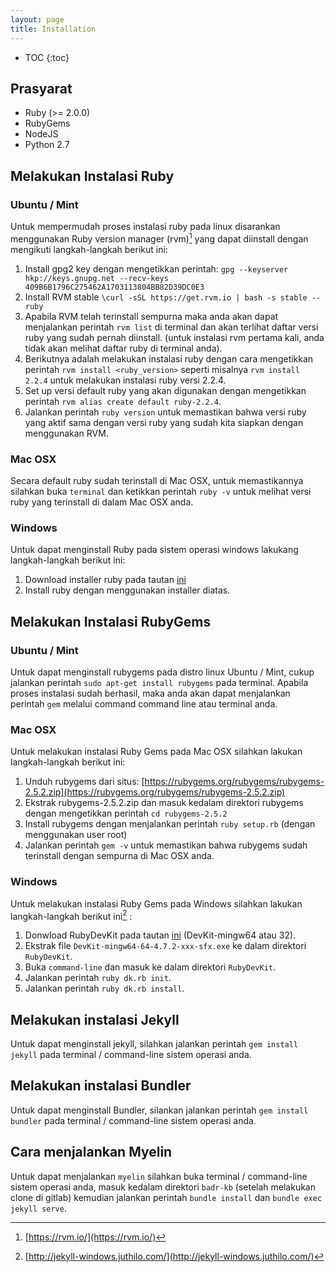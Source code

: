 ```yaml
---
layout: page
title: Installation
---
```


* TOC
{:toc}

## Prasyarat

* Ruby (>= 2.0.0)
* RubyGems
* NodeJS
* Python 2.7

## Melakukan Instalasi Ruby

### Ubuntu / Mint

Untuk mempermudah proses instalasi ruby pada linux disarankan menggunakan Ruby version manager (rvm)[^rvm] yang dapat diinstall dengan
mengikuti langkah-langkah berikut ini:

1. Install gpg2 key dengan mengetikkan perintah: `gpg --keyserver hkp://keys.gnupg.net --recv-keys 409B6B1796C275462A1703113804BB82D39DC0E3`
2. Install RVM stable `\curl -sSL https://get.rvm.io | bash -s stable --ruby`
3. Apabila RVM telah terinstall sempurna maka anda akan dapat menjalankan perintah `rvm list` di terminal dan akan terlihat daftar versi ruby yang sudah pernah diinstall. (untuk instalasi rvm pertama kali, anda tidak akan melihat daftar ruby di terminal anda).
4. Berikutnya adalah melakukan instalasi ruby dengan cara mengetikkan perintah `rvm install <ruby_version>` seperti misalnya `rvm install 2.2.4` untuk melakukan instalasi ruby versi 2.2.4.
5. Set up versi default ruby yang akan digunakan dengan mengetikkan perintah `rvm alias create default ruby-2.2.4`.
6. Jalankan perintah `ruby version` untuk memastikan bahwa versi ruby yang aktif sama dengan versi ruby yang sudah kita siapkan dengan menggunakan RVM.

### Mac OSX

Secara default ruby sudah terinstall di Mac OSX, untuk memastikannya silahkan buka `terminal` dan ketikkan perintah `ruby -v` untuk melihat
versi ruby yang terinstall di dalam Mac OSX anda.

### Windows

Untuk dapat menginstall Ruby pada sistem operasi windows lakukang langkah-langkah berikut ini:

1. Download installer ruby pada tautan [ini](http://rubyinstaller.org/downloads/)
2. Install ruby dengan menggunakan installer diatas.

## Melakukan Instalasi RubyGems

### Ubuntu / Mint

Untuk dapat menginstall rubygems pada distro linux Ubuntu / Mint, cukup jalankan perintah `sudo apt-get install rubygems` pada terminal.
Apabila proses instalasi sudah berhasil, maka anda akan dapat menjalankan perintah `gem` melalui command command line atau terminal anda.

### Mac OSX

Untuk melakukan instalasi Ruby Gems pada Mac OSX silahkan lakukan langkah-langkah berikut ini:

1. Unduh rubygems dari situs: [https://rubygems.org/rubygems/rubygems-2.5.2.zip](https://rubygems.org/rubygems/rubygems-2.5.2.zip)
2. Ekstrak rubygems-2.5.2.zip dan masuk kedalam direktori rubygems dengan mengetikkan perintah `cd rubygems-2.5.2`
3. Install rubygems dengan menjalankan perintah `ruby setup.rb` (dengan menggunakan user root)
4. Jalankan perintah `gem -v` untuk memastikan bahwa rubygems sudah terinstall dengan sempurna di Mac OSX anda.

### Windows

Untuk melakukan instalasi Ruby Gems pada Windows silahkan lakukan langkah-langkah berikut ini[^jekyll-windows] :

1. Donwload RubyDevKit pada tautan [ini](http://rubyinstaller.org/downloads/) (DevKit-mingw64 atau 32).
2. Ekstrak file `DevKit-mingw64-64-4.7.2-xxx-sfx.exe` ke dalam direktori `RubyDevKit`.
3. Buka `command-line` dan masuk ke dalam direktori `RubyDevKit`.
4. Jalankan perintah `ruby dk.rb init`.
5. Jalankan perintah `ruby dk.rb install`.

## Melakukan instalasi Jekyll

Untuk dapat menginstall jekyll, silahkan jalankan perintah `gem install jekyll` pada terminal / command-line sistem operasi anda.

## Melakukan instalasi Bundler

Untuk dapat menginstall Bundler, silankan jalankan perintah `gem install bundler` pada terminal / command-line sistem operasi anda.

## Cara menjalankan Myelin

Untuk dapat menjalankan `myelin` silahkan buka terminal / command-line sistem operasi anda, masuk kedalam direktori `badr-kb` (setelah melakukan clone di gitlab) kemudian jalankan perintah `bundle install` dan `bundle exec jekyll serve`.

[^rvm]: [https://rvm.io/](https://rvm.io/)
[^jekyll-windows]: [http://jekyll-windows.juthilo.com/](http://jekyll-windows.juthilo.com/)
